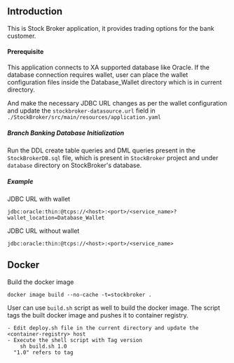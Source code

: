 ## Introduction

This is Stock Broker application, it provides trading options for the bank customer.

#### Prerequisite
This application connects to XA supported database like Oracle.
If the database connection requires wallet, user can place the wallet configuration files inside the Database_Wallet directory which is in current directory.

And make the necessary JDBC URL changes as per the wallet configuration and update the `stockbroker-datasource.url` field in `./StockBroker/src/main/resources/application.yaml`

##### Branch Banking Database Initialization
Run the DDL create table queries and DML queries present in the `StockBrokerDB.sql` file, which is present in `StockBroker` project and under `database` directory on StockBroker's database.

##### Example
JDBC URL with wallet
```
jdbc:oracle:thin:@tcps://<host>:<port>/<service_name>?wallet_location=Database_Wallet
```

JDBC URL without wallet
```
jdbc:oracle:thin:@tcps://<host>:<port>/<service_name>
```

## Docker

Build the docker image
```
docker image build --no-cache -t=stockbroker .
```

User can use `build.sh` script as well to build the docker image. The script tags the built docker image and pushes it to container registry.
```
- Edit deploy.sh file in the current directory and update the <container-registry> host
- Execute the shell script with Tag version
    sh build.sh 1.0 
  "1.0" refers to tag
```